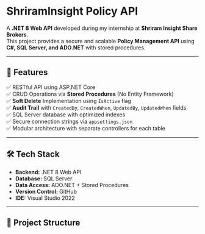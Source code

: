 # ShriramInsight Policy API  

A **.NET 8 Web API** developed during my internship at **Shriram Insight Share Brokers**.  
This project provides a secure and scalable **Policy Management API** using **C#, SQL Server, and ADO.NET** with stored procedures.  

---

## 🚀 Features  

✅ RESTful API using ASP.NET Core  
✅ CRUD Operations via **Stored Procedures** (No Entity Framework)  
✅ **Soft Delete** Implementation using `IsActive` flag  
✅ **Audit Trail** with `CreatedBy`, `CreatedWhen`, `UpdatedBy`, `UpdatedWhen` fields  
✅ SQL Server database with optimized indexes  
✅ Secure connection strings via `appsettings.json`  
✅ Modular architecture with separate controllers for each table  

---

## 🛠️ Tech Stack  

- **Backend:** .NET 8 Web API  
- **Database:** SQL Server  
- **Data Access:** ADO.NET + Stored Procedures  
- **Version Control:** GitHub  
- **IDE:** Visual Studio 2022  

---

## 📂 Project Structure  


